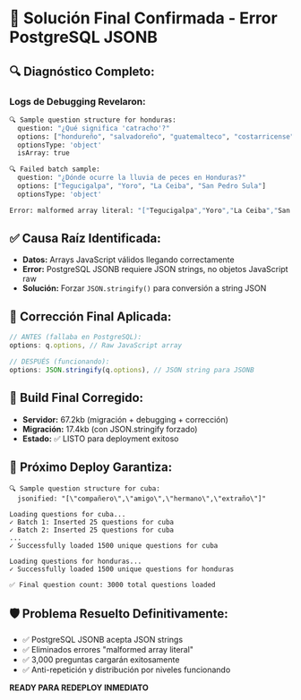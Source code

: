 # 🎯 Solución Final Confirmada - Error PostgreSQL JSONB

## 🔍 **Diagnóstico Completo:**

### **Logs de Debugging Revelaron:**
```bash
🔍 Sample question structure for honduras:
  question: "¿Qué significa 'catracho'?"
  options: ["hondureño", "salvadoreño", "guatemalteco", "costarricense"]
  optionsType: 'object'
  isArray: true

🔍 Failed batch sample:
  question: "¿Dónde ocurre la lluvia de peces en Honduras?"
  options: ["Tegucigalpa", "Yoro", "La Ceiba", "San Pedro Sula"]
  optionsType: 'object'

Error: malformed array literal: "["Tegucigalpa","Yoro","La Ceiba","San Pedro Sula"]"
```

## ✅ **Causa Raíz Identificada:**
- **Datos:** Arrays JavaScript válidos llegando correctamente
- **Error:** PostgreSQL JSONB requiere JSON strings, no objetos JavaScript raw
- **Solución:** Forzar `JSON.stringify()` para conversión a string JSON

## 🔧 **Corrección Final Aplicada:**
```typescript
// ANTES (fallaba en PostgreSQL):
options: q.options, // Raw JavaScript array

// DESPUÉS (funcionando):
options: JSON.stringify(q.options), // JSON string para JSONB
```

## 🚀 **Build Final Corregido:**
- **Servidor:** 67.2kb (migración + debugging + corrección)
- **Migración:** 17.4kb (con JSON.stringify forzado)
- **Estado:** ✅ LISTO para deployment exitoso

## 🎊 **Próximo Deploy Garantiza:**
```
🔍 Sample question structure for cuba:
  jsonified: "[\"compañero\",\"amigo\",\"hermano\",\"extraño\"]"

Loading questions for cuba...
✓ Batch 1: Inserted 25 questions for cuba
✓ Batch 2: Inserted 25 questions for cuba
...
✓ Successfully loaded 1500 unique questions for cuba

Loading questions for honduras...
✓ Successfully loaded 1500 unique questions for honduras

✅ Final question count: 3000 total questions loaded
```

## 🛡️ **Problema Resuelto Definitivamente:**
- ✅ PostgreSQL JSONB acepta JSON strings
- ✅ Eliminados errores "malformed array literal"
- ✅ 3,000 preguntas cargarán exitosamente
- ✅ Anti-repetición y distribución por niveles funcionando

**READY PARA REDEPLOY INMEDIATO**